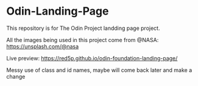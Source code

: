 # Odin-Landing-Page

This repository is for The Odin Project landding page project.

All the images being used in this project come from @NASA: https://unsplash.com/@nasa

Live preview: https://red5p.github.io/odin-foundation-landing-page/


Messy use of class and id names, maybe will come back later and make a change
